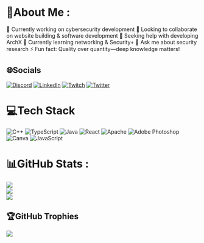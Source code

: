 # 💫About Me :
🔭 Currently working on cybersecurity development
👥 Looking to collaborate on website building & software development
🤝 Seeking help with developing ArchX
🌱 Currently learning networking & Security+
💬 Ask me about security research
⚡ Fun fact: Quality over quantity—deep knowledge matters!

## 🌐Socials
[![Discord](https://img.shields.io/badge/Discord-%237289DA.svg?logo=discord&logoColor=white)](htttps://discord.gg/https://discord.gg/Sn8a8fmv) [![LinkedIn](https://img.shields.io/badge/LinkedIn-%230077B5.svg?logo=linkedin&logoColor=white)](https://linkedin.com/in/amit-kumar-47b24a330/) [![Twitch](https://img.shields.io/badge/Twitch-%239146FF.svg?logo=Twitch&logoColor=white)](https://twitch.tv/ak_sharma0) [![Twitter](https://img.shields.io/badge/Twitter-%231DA1F2.svg?logo=Twitter&logoColor=white)](https://twitter.com/AK5_Sharma) 

# 💻Tech Stack
![C++](https://img.shields.io/badge/c++-%2300599C.svg?style=for-the-badge&logo=c%2B%2B&logoColor=white) ![TypeScript](https://img.shields.io/badge/typescript-%23007ACC.svg?style=for-the-badge&logo=typescript&logoColor=white) ![Java](https://img.shields.io/badge/java-%23ED8B00.svg?style=for-the-badge&logo=java&logoColor=white) ![React](https://img.shields.io/badge/react-%2320232a.svg?style=for-the-badge&logo=react&logoColor=%2361DAFB) ![Apache](https://img.shields.io/badge/apache-%23D42029.svg?style=for-the-badge&logo=apache&logoColor=white) ![Adobe Photoshop](https://img.shields.io/badge/adobephotoshop-%2331A8FF.svg?style=for-the-badge&logo=adobephotoshop&logoColor=white) ![Canva](https://img.shields.io/badge/Canva-%2300C4CC.svg?style=for-the-badge&logo=Canva&logoColor=white) ![JavaScript](https://img.shields.io/badge/javascript-%23323330.svg?style=for-the-badge&logo=javascript&logoColor=%23F7DF1E)
# 📊GitHub Stats :
![](https://github-readme-stats.vercel.app/api?username=aksharma02&theme=radical&hide_border=true&include_all_commits=true&count_private=false)<br/>
![](https://github-readme-streak-stats.herokuapp.com/?user=aksharma02&theme=radical&hide_border=true)<br/>
![](https://github-readme-stats.vercel.app/api/top-langs/?username=aksharma02&theme=radical&hide_border=true&include_all_commits=true&count_private=false&layout=compact)

## 🏆GitHub Trophies
![](https://github-trophies.vercel.app/?username=aksharma02&theme=radical&no-frame=false&no-bg=false&margin-w=4)
